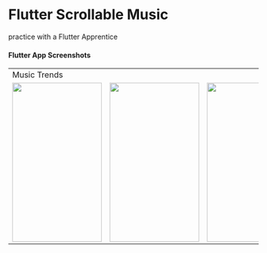 # Flutter Scrollable Music

practice with a Flutter Apprentice

#### Flutter App Screenshots

<table>
  <tr>
    <td>Music Trends</td>
  </tr>
  <tr>
    <td><img src="https://github.com/bl1nkker/flutter-scrollable-music/blob/main/preview/preview_1-1.png?raw=true" width=180 height=320></td>
    <td><img src="https://github.com/bl1nkker/flutter-scrollable-music/blob/main/preview/preview_1-2.png?raw=true" width=180 height=320></td>
    <td><img src="https://github.com/bl1nkker/flutter-scrollable-music/blob/main/preview/preview_1-3.png?raw=true" width=180 height=320></td>
    <td><img src="https://github.com/bl1nkker/flutter-scrollable-music/blob/main/preview/preview_1-4.png?raw=true" width=180 height=320></td>
  </tr>
 </table>


